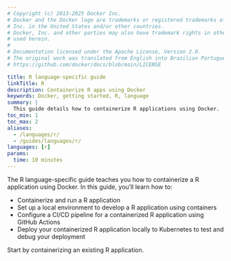 ```yaml
---
# Copyright (c) 2013-2025 Docker Inc.
# Docker and the Docker logo are trademarks or registered trademarks of Docker,
# Inc. in the United States and/or other countries.
# Docker, Inc. and other parties may also have trademark rights in other terms
# used herein.
#
# Documentation licensed under the Apache License, Version 2.0.
# The original work was translated from English into Brazilian Portuguese.
# https://github.com/docker/docs/blob/main/LICENSE

title: R language-specific guide
linkTitle: R
description: Containerize R apps using Docker
keywords: Docker, getting started, R, language
summary: |
  This guide details how to containerize R applications using Docker.
toc_min: 1
toc_max: 2
aliases:
  - /languages/r/
  - /guides/languages/r/
languages: [r]
params:
  time: 10 minutes
---
```

The R language-specific guide teaches you how to containerize a R application using Docker. In this guide, you’ll learn how to:

- Containerize and run a R application
- Set up a local environment to develop a R application using containers
- Configure a CI/CD pipeline for a containerized R application using GitHub Actions
- Deploy your containerized R application locally to Kubernetes to test and debug your deployment

Start by containerizing an existing R application.
